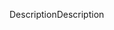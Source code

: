 <span data-ttu-id="43650-101">Description</span><span class="sxs-lookup"><span data-stu-id="43650-101">Description</span></span>
